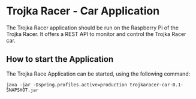 # Trojka Racer - Car Application
The Trojka Racer application should be run on the Raspberry Pi of the Trojka Racer. It offers a
REST API to monitor and control the Trojka Racer car.

## How to start the Application
The Trojka Race Application can be started, using the following command:
```
java -jar -Dspring.profiles.active=production trojkaracer-car-0.1-SNAPSHOT.jar
```

 

